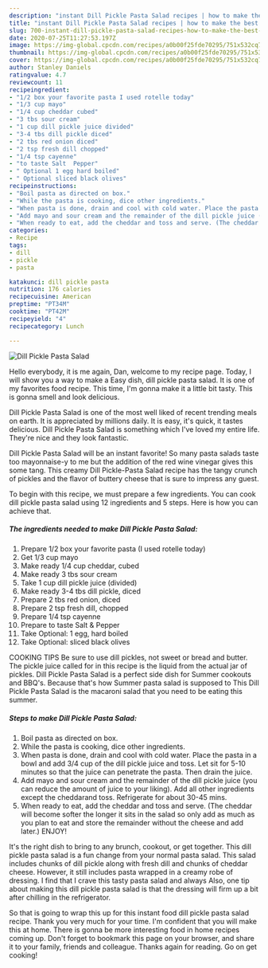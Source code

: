 ```yaml
---
description: "instant Dill Pickle Pasta Salad recipes | how to make the best Dill Pickle Pasta Salad"
title: "instant Dill Pickle Pasta Salad recipes | how to make the best Dill Pickle Pasta Salad"
slug: 700-instant-dill-pickle-pasta-salad-recipes-how-to-make-the-best-dill-pickle-pasta-salad
date: 2020-07-25T11:27:53.197Z
image: https://img-global.cpcdn.com/recipes/a0b00f25fde70295/751x532cq70/dill-pickle-pasta-salad-recipe-main-photo.jpg
thumbnail: https://img-global.cpcdn.com/recipes/a0b00f25fde70295/751x532cq70/dill-pickle-pasta-salad-recipe-main-photo.jpg
cover: https://img-global.cpcdn.com/recipes/a0b00f25fde70295/751x532cq70/dill-pickle-pasta-salad-recipe-main-photo.jpg
author: Stanley Daniels
ratingvalue: 4.7
reviewcount: 11
recipeingredient:
- "1/2 box your favorite pasta I used rotelle today"
- "1/3 cup mayo"
- "1/4 cup cheddar cubed"
- "3 tbs sour cream"
- "1 cup dill pickle juice divided"
- "3-4 tbs dill pickle diced"
- "2 tbs red onion diced"
- "2 tsp fresh dill chopped"
- "1/4 tsp cayenne"
- "to taste Salt  Pepper"
- " Optional 1 egg hard boiled"
- " Optional sliced black olives"
recipeinstructions:
- "Boil pasta as directed on box."
- "While the pasta is cooking, dice other ingredients."
- "When pasta is done, drain and cool with cold water. Place the pasta in a bowl and add 3/4 cup of the dill pickle juice and toss. Let sit for 5-10 minutes so that the juice can penetrate the pasta. Then drain the juice."
- "Add mayo and sour cream and the remainder of the dill pickle juice (you can reduce the amount of juice to your liking). Add all other ingredients except the cheddarand toss. Refrigerate for about 30-45 mins."
- "When ready to eat, add the cheddar and toss and serve. (The cheddar will become softer the longer it sits in the salad so only add as much as you plan to eat and store the remainder without the cheese and add later.) ENJOY!"
categories:
- Recipe
tags:
- dill
- pickle
- pasta

katakunci: dill pickle pasta 
nutrition: 176 calories
recipecuisine: American
preptime: "PT34M"
cooktime: "PT42M"
recipeyield: "4"
recipecategory: Lunch

---
```



![Dill Pickle Pasta Salad](https://img-global.cpcdn.com/recipes/a0b00f25fde70295/751x532cq70/dill-pickle-pasta-salad-recipe-main-photo.jpg)

Hello everybody, it is me again, Dan, welcome to my recipe page. Today, I will show you a way to make a Easy dish, dill pickle pasta salad. It is one of my favorites food recipe. This time, I'm gonna make it a little bit tasty. This is gonna smell and look delicious.

Dill Pickle Pasta Salad is one of the most well liked of recent trending meals on earth. It is appreciated by millions daily. It is easy, it's quick, it tastes delicious. Dill Pickle Pasta Salad is something which I've loved my entire life. They're nice and they look fantastic.

Dill Pickle Pasta Salad will be an instant favorite! So many pasta salads taste too mayonnaise-y to me but the addition of the red wine vinegar gives this some tang. This creamy Dill Pickle-Pasta Salad recipe has the tangy crunch of pickles and the flavor of buttery cheese that is sure to impress any guest.


To begin with this recipe, we must prepare a few ingredients. You can cook dill pickle pasta salad using 12 ingredients and 5 steps. Here is how you can achieve that.

<!--inarticleads1-->

##### The ingredients needed to make Dill Pickle Pasta Salad:

1. Prepare 1/2 box your favorite pasta (I used rotelle today)
1. Get 1/3 cup mayo
1. Make ready 1/4 cup cheddar, cubed
1. Make ready 3 tbs sour cream
1. Take 1 cup dill pickle juice (divided)
1. Make ready 3-4 tbs dill pickle, diced
1. Prepare 2 tbs red onion, diced
1. Prepare 2 tsp fresh dill, chopped
1. Prepare 1/4 tsp cayenne
1. Prepare to taste Salt &amp; Pepper
1. Take  Optional: 1 egg, hard boiled
1. Take  Optional: sliced black olives


COOKING TIPS Be sure to use dill pickles, not sweet or bread and butter. The pickle juice called for in this recipe is the liquid from the actual jar of pickles. Dill Pickle Pasta Salad is a perfect side dish for Summer cookouts and BBQ&#39;s. Because that&#39;s how Summer pasta salad is supposed to This Dill Pickle Pasta Salad is the macaroni salad that you need to be eating this summer. 

<!--inarticleads2-->

##### Steps to make Dill Pickle Pasta Salad:

1. Boil pasta as directed on box.
1. While the pasta is cooking, dice other ingredients.
1. When pasta is done, drain and cool with cold water. Place the pasta in a bowl and add 3/4 cup of the dill pickle juice and toss. Let sit for 5-10 minutes so that the juice can penetrate the pasta. Then drain the juice.
1. Add mayo and sour cream and the remainder of the dill pickle juice (you can reduce the amount of juice to your liking). Add all other ingredients except the cheddarand toss. Refrigerate for about 30-45 mins.
1. When ready to eat, add the cheddar and toss and serve. (The cheddar will become softer the longer it sits in the salad so only add as much as you plan to eat and store the remainder without the cheese and add later.) ENJOY!


It&#39;s the right dish to bring to any brunch, cookout, or get together. This dill pickle pasta salad is a fun change from your normal pasta salad. This salad includes chunks of dill pickle along with fresh dill and chunks of cheddar cheese. However, it still includes pasta wrapped in a creamy robe of dressing. I find that I crave this tasty pasta salad and always Also, one tip about making this dill pickle pasta salad is that the dressing will firm up a bit after chilling in the refrigerator. 

So that is going to wrap this up for this instant food dill pickle pasta salad recipe. Thank you very much for your time. I'm confident that you will make this at home. There is gonna be more interesting food in home recipes coming up. Don't forget to bookmark this page on your browser, and share it to your family, friends and colleague. Thanks again for reading. Go on get cooking!
